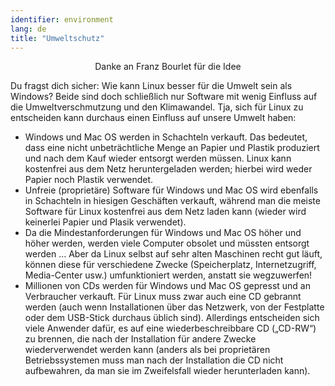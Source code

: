 ```yaml
---
identifier: environment
lang: de
title: "Umweltschutz"
---
```


<p align="center">Danke an Franz Bourlet für die Idee

Du fragst dich sicher: Wie kann Linux besser für die Umwelt sein als Windows? Beide sind doch schließlich nur Software mit wenig Einfluss auf die Umweltverschmutzung und den Klimawandel. Tja, sich für Linux zu entscheiden kann durchaus einen Einfluss auf unsere Umwelt haben:

<ul>

<li>Windows und Mac OS werden in Schachteln verkauft. Das bedeutet, dass eine nicht unbeträchtliche Menge an Papier und Plastik produziert und nach dem Kauf wieder entsorgt werden müssen. Linux kann kostenfrei aus dem Netz heruntergeladen werden; hierbei wird weder Papier noch Plastik verwendet.</li>

<li>Unfreie (proprietäre) Software für Windows und Mac OS wird ebenfalls in Schachteln in hiesigen Geschäften verkauft, während man die meiste Software für Linux kostenfrei aus dem Netz laden kann (wieder wird keinerlei Papier und Plasik verwendet).</li>

<li>Da die Mindestanforderungen für Windows und Mac OS höher und höher werden, werden viele Computer obsolet und müssten entsorgt werden … Aber da Linux selbst auf sehr alten Maschinen recht gut läuft, können diese für verschiedene Zwecke (Speicherplatz, Internetzugriff, Media-Center usw.) umfunktioniert werden, anstatt sie wegzuwerfen!</li>

<li>Millionen von CDs werden für Windows und Mac OS gepresst und an Verbraucher verkauft. Für Linux muss zwar auch eine CD gebrannt werden (auch wenn Installationen über das Netzwerk, von der Festplatte oder dem USB-Stick durchaus üblich sind). Allerdings entscheiden sich viele Anwender dafür, es auf eine wiederbeschreibbare CD („CD-RW“) zu brennen, die nach der Installation für andere Zwecke wiederverwendet werden kann (anders als bei proprietären Betriebssystemen muss man nach der Installation die CD nicht aufbewahren, da man sie im Zweifelsfall wieder herunterladen kann).</li>

</ul>




